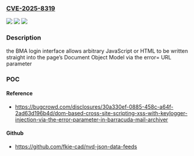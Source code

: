 ### [CVE-2025-8319](https://cve.mitre.org/cgi-bin/cvename.cgi?name=CVE-2025-8319)
![](https://img.shields.io/static/v1?label=Product&message=Barracuda%20Message%20Archiver&color=blue)
![](https://img.shields.io/static/v1?label=Version&message=5.4.2.002%20&color=brightgreen)
![](https://img.shields.io/static/v1?label=Vulnerability&message=CWE-79%20Improper%20Neutralization%20of%20Input%20During%20Web%20Page%20Generation&color=brightgreen)

### Description

the BMA login interface allows arbitrary JavaScript or HTML to be written straight into the page’s Document Object Model via the error= URL parameter

### POC

#### Reference
- https://bugcrowd.com/disclosures/30a330ef-0885-458c-a64f-2ad63d196b4d/dom-based-cross-site-scripting-xss-with-keylogger-injection-via-the-error-parameter-in-barracuda-mail-archiver

#### Github
- https://github.com/fkie-cad/nvd-json-data-feeds

